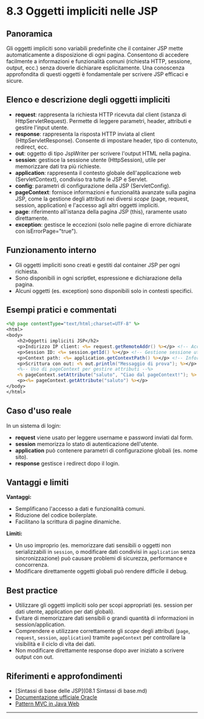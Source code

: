 # 8.3 Oggetti impliciti nelle JSP

## Panoramica
Gli oggetti impliciti sono variabili predefinite che il container JSP mette automaticamente a disposizione di ogni pagina. Consentono di accedere facilmente a informazioni e funzionalità comuni (richiesta HTTP, sessione, output, ecc.) senza doverle dichiarare esplicitamente. Una conoscenza approfondita di questi oggetti è fondamentale per scrivere JSP efficaci e sicure.

## Elenco e descrizione degli oggetti impliciti
- **request**: rappresenta la richiesta HTTP ricevuta dal client (istanza di HttpServletRequest). Permette di leggere parametri, header, attributi e gestire l'input utente.
- **response**: rappresenta la risposta HTTP inviata al client (HttpServletResponse). Consente di impostare header, tipo di contenuto, redirect, ecc.
- **out**: oggetto di tipo JspWriter per scrivere l'output HTML nella pagina.
- **session**: gestisce la sessione utente (HttpSession), utile per memorizzare dati tra più richieste.
- **application**: rappresenta il contesto globale dell'applicazione web (ServletContext), condiviso tra tutte le JSP e Servlet.
- **config**: parametri di configurazione della JSP (ServletConfig).
- **pageContext**: fornisce informazioni e funzionalità avanzate sulla pagina JSP, come la gestione degli attributi nei diversi *scope* (page, request, session, application) e l'accesso agli altri oggetti impliciti.
- **page**: riferimento all'istanza della pagina JSP (this), raramente usato direttamente.
- **exception**: gestisce le eccezioni (solo nelle pagine di errore dichiarate con isErrorPage="true").

## Funzionamento interno
- Gli oggetti impliciti sono creati e gestiti dal container JSP per ogni richiesta.
- Sono disponibili in ogni scriptlet, espressione e dichiarazione della pagina.
- Alcuni oggetti (es. exception) sono disponibili solo in contesti specifici.

## Esempi pratici e commentati
```jsp
<%@ page contentType="text/html;charset=UTF-8" %>
<html>
<body>
    <h2>Oggetti impliciti JSP</h2>
    <p>Indirizzo IP client: <%= request.getRemoteAddr() %></p> <!-- Accesso a dati della richiesta -->
    <p>Session ID: <%= session.getId() %></p> <!-- Gestione sessione utente -->
    <p>Context path: <%= application.getContextPath() %></p> <!-- Informazioni globali -->
    <p>Scrittura con out: <% out.println("Messaggio di prova"); %></p> <!-- Output dinamico -->
    <%-- Uso di pageContext per gestire attributi --%>
    <% pageContext.setAttribute("saluto", "Ciao dal pageContext!"); %>
    <p><%= pageContext.getAttribute("saluto") %></p>
</body>
</html>
```

## Caso d'uso reale
In un sistema di login:
- **request** viene usato per leggere username e password inviati dal form.
- **session** memorizza lo stato di autenticazione dell'utente.
- **application** può contenere parametri di configurazione globali (es. nome sito).
- **response** gestisce i redirect dopo il login.

## Vantaggi e limiti
**Vantaggi:**
- Semplificano l'accesso a dati e funzionalità comuni.
- Riduzione del codice boilerplate.
- Facilitano la scrittura di pagine dinamiche.

**Limiti:**
- Un uso improprio (es. memorizzare dati sensibili o oggetti non serializzabili in `session`, o modificare dati condivisi in `application` senza sincronizzazione) può causare problemi di sicurezza, performance e concorrenza.
- Modificare direttamente oggetti globali può rendere difficile il debug.

## Best practice
- Utilizzare gli oggetti impliciti solo per scopi appropriati (es. session per dati utente, application per dati globali).
- Evitare di memorizzare dati sensibili o grandi quantità di informazioni in session/application.
- Comprendere e utilizzare correttamente gli *scope* degli attributi (`page`, `request`, `session`, `application`) tramite `pageContext` per controllare la visibilità e il ciclo di vita dei dati.
- Non modificare direttamente response dopo aver iniziato a scrivere output con out.

## Riferimenti e approfondimenti
- [Sintassi di base delle JSP](08.1 Sintassi di base.md)
- [Documentazione ufficiale Oracle](https://docs.oracle.com/javaee/7/tutorial/servlets.htm)
- [Pattern MVC in Java Web](https://www.oracle.com/java/technologies/model-view-controller.html)

---